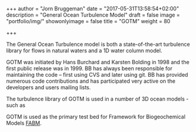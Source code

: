 +++
author = "Jorn Bruggeman"
date = "2017-05-31T13:58:54+02:00"
description = "General Ocean Turbulence Model"
draft = false
image = "portfolio/img/"
showonlyimage = false
title = "GOTM"
weight = 80

+++

The General Ocean Turbulence model is both a state-of-the-art turbulence 
library for flows in natural waters and a 1D water column model.

<!--more-->

GOTM was initiated by Hans Burchard and Karsten Bolding in 1998 and the first 
public release was in 1999. BB has always been responsible for maintaining 
the code – first using CVS and later using git. BB has provided numerous code 
contributions and has participated very active on the developers and users 
mailing lists.

The turbulence library of GOTM is used in a number of 3D ocean models - such as

GOTM is used as the primary test bed for Framework for Biogeochemical Models 
[FABM](portfolio/fabm/).
